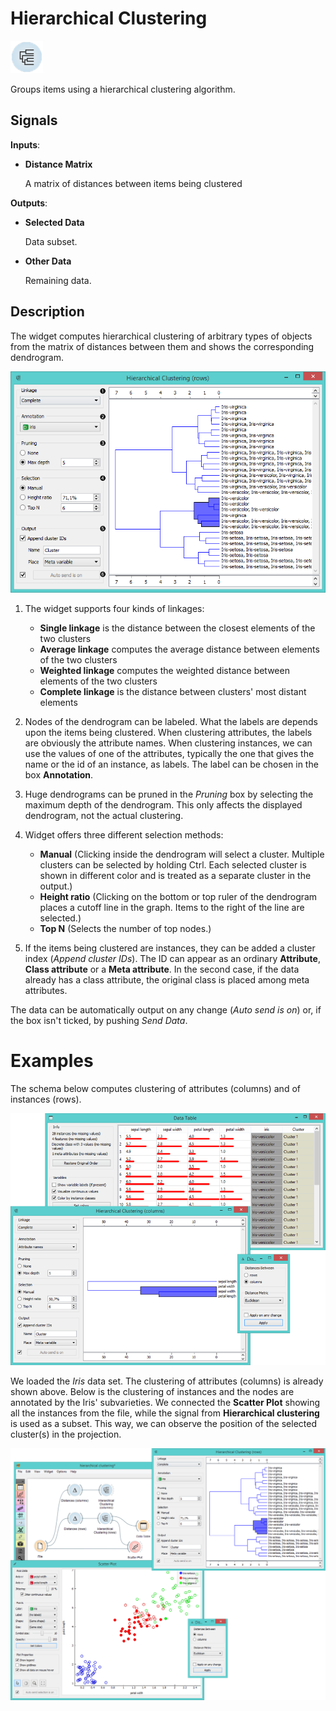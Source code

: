 Hierarchical Clustering
=======================

![image](icons/hierarchical-clustering.png)

Groups items using a hierarchical clustering algorithm.

Signals
-------

**Inputs**:

- **Distance Matrix**

  A matrix of distances between items being clustered

**Outputs**:

- **Selected Data**

  Data subset.

- **Other Data**

  Remaining data.

Description
-----------

The widget computes hierarchical clustering of arbitrary types of
objects from the matrix of distances between them and shows the
corresponding dendrogram.

![image](images/HierarchicalClustering-stamped.png)

1. The widget supports four kinds of linkages:
    - **Single linkage** is the distance between the closest elements of the two clusters
    - **Average linkage** computes the average distance between elements of the two clusters
    - **Weighted linkage** computes the weighted distance between elements of the two clusters
    - **Complete linkage** is the distance between clusters' most distant elements

2. Nodes of the dendrogram can be labeled. What the labels are depends upon
  the items being clustered. When clustering attributes, the
  labels are obviously the attribute names. When clustering instances, we
  can use the values of one of the attributes, typically the one that gives the
  name or the id of an instance, as labels. The label can be chosen in the box
  **Annotation**.

3. Huge dendrograms can be pruned in the *Pruning* box by
  selecting the maximum depth of the dendrogram. This only affects the displayed
  dendrogram, not the actual clustering.

4. Widget offers three different selection methods:
    - **Manual** (Clicking inside the dendrogram will select a cluster. Multiple clusters can be selected by
    holding Ctrl. Each selected cluster is shown in different color and is
    treated as a separate cluster in the output.)
    - **Height ratio** (Clicking on the bottom or top ruler of the dendrogram places a
    cutoff line in the graph. Items to the right of the line are selected.)
    - **Top N** (Selects the number of top nodes.)

5. If the items being clustered are instances, they can be added a cluster
  index (*Append cluster IDs*). The ID can appear as an ordinary **Attribute**,
  **Class attribute** or a **Meta attribute**. In the second
  case, if the data already has a class attribute, the original class is
  placed among meta attributes.

  The data can be automatically output on any change (*Auto send is on*) or, if the box
  isn't ticked, by pushing *Send Data*.


Examples
========

The schema below computes clustering of attributes (columns) and of instances (rows).

![image](images/HierarchicalClustering-Example2.png)

We loaded the *Iris* data set. The clustering of attributes (columns) is already
shown above. Below is the clustering of instances
and the nodes are annotated by the Iris' subvarieties. We connected the
**Scatter Plot** showing all the instances from the file, while the signal from
**Hierarchical clustering** is used as a subset. This way, we can
observe the position of the selected cluster(s) in the projection.

![image](images/HierarchicalClustering-Example.png)
